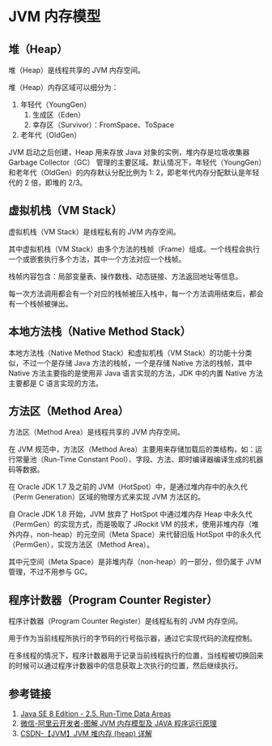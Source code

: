 # JVM 内存模型

## 堆（Heap）

堆（Heap）是线程共享的 JVM 内存空间。

堆（Heap）内存区域可以细分为：
1. 年轻代（YoungGen）
	1. 生成区（Eden）
	2. 幸存区（Survivor）：FromSpace、ToSpace
2. 老年代（OldGen）

JVM 启动之后创建，Heap 用来存放 Java 对象的实例，堆内存是垃圾收集器 Garbage Collector（GC） 管理的主要区域。默认情况下，年轻代（YoungGen）和老年代（OldGen）的内存默认分配比例为 1: 2，即老年代内存分配默认是年轻代的 2 倍，即堆的 2/3。

## 虚拟机栈（VM Stack）

虚拟机栈（VM Stack）是线程私有的 JVM 内存空间。

其中虚拟机栈（VM Stack）由多个方法的栈帧（Frame）组成。一个线程会执行一个或嵌套执行多个方法，其中一个方法对应一个栈帧。

栈帧内容包含：局部变量表、操作数栈、动态链接、方法返回地址等信息。

每一次方法调用都会有一个对应的栈帧被压入栈中，每一个方法调用结束后，都会有一个栈帧被弹出。

## 本地方法栈（Native Method Stack）

本地方法栈（Native Method Stack）和虚拟机栈（VM Stack）的功能十分类似，不过一个是存储 Java 方法的栈帧，一个是存储 Native 方法的栈帧，其中 Native 方法主要指的是使用非 Java 语言实现的方法，JDK 中的内置 Native 方法主要都是 C 语言实现的方法。

## 方法区（Method Area）

方法区（Method Area）是线程共享的 JVM 内存空间。

在 JVM 规范中，方法区（Method Area）主要用来存储加载后的类结构，如：运行常量池（Run-Time Constant Pool）、字段、方法、即时编译器编译生成的机器码等数据。

在 Oracle JDK 1.7 及之前的 JVM（HotSpot）中，是通过堆内存中的永久代（Perm Generation）区域的物理方式来实现 JVM 方法区的。

自 Oracle JDK 1.8 开始，JVM 放弃了 HotSpot 中通过堆内存 Heap 中永久代（PermGen）的实现方式，而是吸取了 JRockit VM 的技术，使用非堆内存（堆外内存，non-heap）的元空间（Meta Space）来代替旧版 HotSpot 中的永久代（PermGen），实现方法区（Method Area）。

其中元空间（Meta Space）是非堆内存（non-heap）的一部分，但仍属于 JVM 管理，不过不用参与 GC。

## 程序计数器（Program Counter Register）

程序计数器（Program Counter Register）是线程私有的 JVM 内存空间。

用于作为当前线程所执行的字节码的行号指示器，通过它实现代码的流程控制。

在多线程的情况下，程序计数器用于记录当前线程执行的位置，当线程被切换回来的时候可以通过程序计数器中的信息获取上次执行的位置，然后继续执行。

## 参考链接

1. [Java SE 8 Edition - 2.5. Run-Time Data Areas](https://docs.oracle.com/javase/specs/jvms/se8/html/jvms-2.html#jvms-2.5)
2. [微信-阿里云开发者-图解 JVM 内存模型及 JAVA 程序运行原理](https://mp.weixin.qq.com/s/lxdePdWP5UFzA06ceuVUfQ)
3. [CSDN-【JVM】JVM 堆内存 (heap) 详解](https://blog.csdn.net/u011397981/article/details/130714618)
